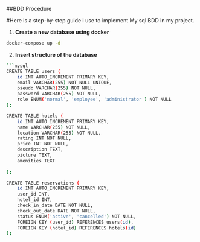 ##BDD Procedure

#Here is a step-by-step guide i use to implement My sql BDD in my project.

1. **Create a new database using docker**
```bash
docker-compose up -d
```
2. **Insert structure of the database**
```bash
```mysql
CREATE TABLE users (
    id INT AUTO_INCREMENT PRIMARY KEY,
    email VARCHAR(255) NOT NULL UNIQUE,
    pseudo VARCHAR(255) NOT NULL,
    password VARCHAR(255) NOT NULL,
    role ENUM('normal', 'employee', 'administrator') NOT NULL
);

CREATE TABLE hotels (
    id INT AUTO_INCREMENT PRIMARY KEY,
    name VARCHAR(255) NOT NULL,
    location VARCHAR(255) NOT NULL,
    rating INT NOT NULL,
    price INT NOT NULL,
    description TEXT,
    picture TEXT,
    amenities TEXT
    
);

CREATE TABLE reservations (
    id INT AUTO_INCREMENT PRIMARY KEY,
    user_id INT,
    hotel_id INT,
    check_in_date DATE NOT NULL,
    check_out_date DATE NOT NULL,
    status ENUM('active', 'cancelled') NOT NULL,
    FOREIGN KEY (user_id) REFERENCES users(id),
    FOREIGN KEY (hotel_id) REFERENCES hotels(id)
);
```

